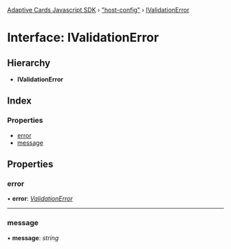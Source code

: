[Adaptive Cards Javascript SDK](../README.md) › ["host-config"](../modules/_host_config_.md) › [IValidationError](_host_config_.ivalidationerror.md)

# Interface: IValidationError

## Hierarchy

* **IValidationError**

## Index

### Properties

* [error](_host_config_.ivalidationerror.md#error)
* [message](_host_config_.ivalidationerror.md#message)

## Properties

###  error

• **error**: *[ValidationError](../enums/_enums_.validationerror.md)*

___

###  message

• **message**: *string*
